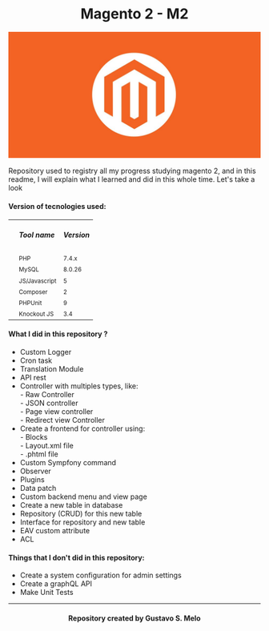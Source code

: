 <center>
    <h1> Magento 2 - M2</h1>
</center>
<img src="./.github/magento-logo.jpg" alt="Magento2 logo" />

<p>Repository used to registry all my progress studying magento 2, and in this readme, I will explain what I learned and did in this whole time. Let's take a look</p>

<h4>Version of tecnologies used: </h4>
<table>
    <th>
        <td><h5>Tool name</h5></td>
        <td><h5>Version</h5></td>
    </th>
    <tr>
        <td></td>
        <td><small>PHP</small></td>
        <td><small>7.4.x</small></td>
    </tr>
        <td></td>
        <td><small>MySQL</small></td>
        <td><small>8.0.26</small></td>
    </tr>
        <td></td>
        <td><small>JS/Javascript</small></td>
        <td><small>5</small></td>
    </tr>
        <td></td>
        <td><small>Composer</small></td>
        <td><small>2</small></td>
    </tr>
        <td></td>
        <td><small>PHPUnit</small></td>
        <td><small>9</small></td>
    </tr>
        <td></td>
        <td><small>Knockout JS</small></td>
        <td><small>3.4</small></td>
    </tr>
</table>

<h4>What I did in this repository ?</h4>

<ul>
    <li>Custom Logger</li>
    <li>Cron task</li>
    <li>Translation Module</li>
    <li>API rest</li>
    <li>
        Controller with multiples types, like:  <br>
        - Raw Controller <br />
        - JSON controller <br />
        - Page view controller <br />
        - Redirect view Controller <br />
    </li>
    <li>
        Create a frontend for controller using: <br/>
        - Blocks <br />
        - Layout.xml file <br />
        - .phtml file
    </li>
    <li>Custom Sympfony command</li>
    <li>Observer</li>
    <li>Plugins</li>
    <li>Data patch</li>
    <li>Custom backend menu and view page</li>
    <li>Create a new table in database</li>
    <li>Repository (CRUD) for this new table</li>
    <li>Interface for repository and new table</li>
    <li>EAV custom attribute</li>
    <li>ACL</li>
</ul>

<h4>Things that I don't did in this repository: </h4>
<ul>
    <li>Create a system configuration for admin settings</li>
    <li>Create a graphQL API </li>
    <li>Make Unit Tests</li>
</ul>

<hr />
<center>
    <h4>Repository created by Gustavo S. Melo</h4>
</center>
